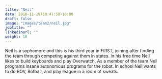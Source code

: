 ```yaml
---
title: "Neil"
date: 2018-11-19T10:47:58+10:00
draft: false
image: "images/team2/neil.jpg"
jobtitle: ""
linkedinurl: ""
weight: 10
---
```


Neil is a sophomore and this is his third year in FIRST, joining after finding the team through competing against them in states. In his free time Neil likes to build keyboards and play Overwatch. As a member of the team Neil programs insane autonomous programs for the robot. In school Neil wants to do ROV, Botball, and play league in a room of sweats.
